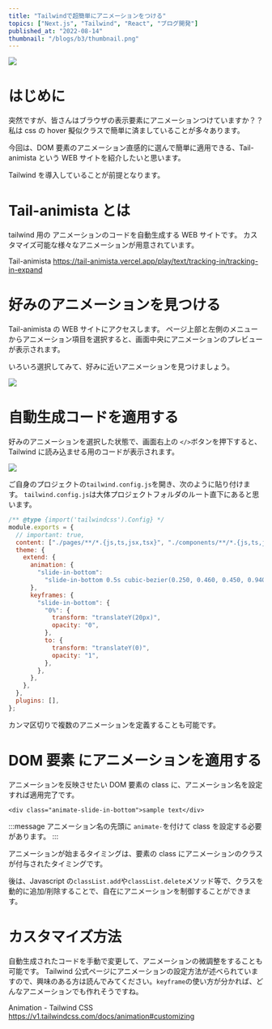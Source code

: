 ```yaml
---
title: "Tailwindで超簡単にアニメーションをつける"
topics: ["Next.js", "Tailwind", "React", "ブログ開発"]
published_at: "2022-08-14"
thumbnail: "/blogs/b3/thumbnail.png"
---
```


![](/blogs/b3/thumbnail.png)

# はじめに

突然ですが、皆さんはブラウザの表示要素にアニメーションつけていますか？？
私は css の hover 擬似クラスで簡単に済ましていることが多々あります。

今回は、DOM 要素のアニメーション直感的に選んで簡単に適用できる、Tail-animista という WEB サイトを紹介したいと思います。

Tailwind を導入していることが前提となります。

# Tail-animista とは

tailwind 用の アニメーションのコードを自動生成する WEB サイトです。
カスタマイズ可能な様々なアニメーションが用意されています。

Tail-animista
https://tail-animista.vercel.app/play/text/tracking-in/tracking-in-expand

# 好みのアニメーションを見つける

Tail-animista の WEB サイトにアクセスします。
ページ上部と左側のメニューからアニメーション項目を選択すると、画面中央にアニメーションのプレビューが表示されます。

いろいろ選択してみて、好みに近いアニメーションを見つけましょう。

![](/blogs/b3/animation.png)

# 自動生成コードを適用する

好みのアニメーションを選択した状態で、画面右上の `</>`ボタンを押下すると、Tailwind に読み込ませる用のコードが表示されます。

![](/blogs/b3/code.png)

ご自身のプロジェクトの`tailwind.config.js`を開き、次のように貼り付けます。
`tailwind.config.js`は大体プロジェクトフォルダのルート直下にあると思います。

```js:tailwind.config.js
/** @type {import('tailwindcss').Config} */
module.exports = {
  // important: true,
  content: ["./pages/**/*.{js,ts,jsx,tsx}", "./components/**/*.{js,ts,jsx,tsx}"],
  theme: {
    extend: {
      animation: {
        "slide-in-bottom":
          "slide-in-bottom 0.5s cubic-bezier(0.250, 0.460, 0.450, 0.940)   both",
      },
      keyframes: {
        "slide-in-bottom": {
          "0%": {
            transform: "translateY(20px)",
            opacity: "0",
          },
          to: {
            transform: "translateY(0)",
            opacity: "1",
          },
        },
      },
    },
  },
  plugins: [],
};
```

カンマ区切りで複数のアニメーションを定義することも可能です。

# DOM 要素 にアニメーションを適用する

アニメーションを反映させたい DOM 要素の class に、アニメーション名を設定すれば適用完了です。

```html:例
<div class="animate-slide-in-bottom">sample text</div>
```

:::message
アニメーション名の先頭に `animate-`を付けて class を設定する必要があります。
:::

アニメーションが始まるタイミングは、要素の class にアニメーションのクラスが付与されたタイミングです。

後は、Javascript の`classList.add`や`classList.delete`メソッド等で、クラスを動的に追加/削除することで、自在にアニメーションを制御することができます。

# カスタマイズ方法

自動生成されたコードを手動で変更して、アニメーションの微調整をすることも可能です。
Tailwind 公式ページにアニメーションの設定方法が述べられていますので、興味のある方は読んでみてください。`keyframe`の使い方が分かれば、どんなアニメーションでも作れそうですね。

Animation - Tailwind CSS
https://v1.tailwindcss.com/docs/animation#customizing

